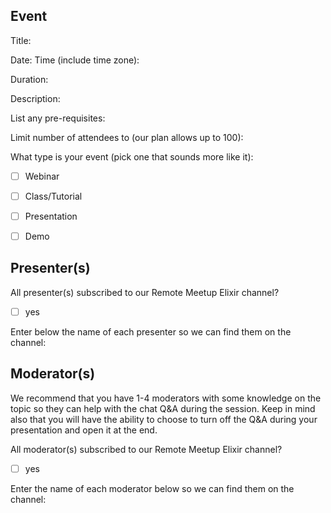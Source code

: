 ## Event
Title:

Date:
Time (include time zone):

Duration:

Description:

List any pre-requisites:

Limit number of attendees to (our plan allows up to 100):

What type is your event (pick one that sounds more like it):

- [ ] Webinar
- [ ] Class/Tutorial
- [ ] Presentation
- [ ] Demo


## Presenter(s)

All presenter(s) subscribed to our Remote Meetup Elixir channel?
- [ ] yes

Enter below the name of each presenter so we can find them on the channel:



## Moderator(s)

We recommend that you have 1-4 moderators with some knowledge on the topic so they can help with the chat Q&A during the session. Keep in mind also that you will have the ability to choose to turn off the Q&A during your presentation and open it at the end.

All moderator(s) subscribed to our Remote Meetup Elixir channel?

- [ ] yes

Enter the name of each moderator below so we can find them on the channel:




